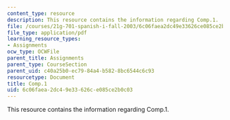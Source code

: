 ```yaml
---
content_type: resource
description: This resource contains the information regarding Comp.1.
file: /courses/21g-701-spanish-i-fall-2003/6c06faea2dc49e33626ce085ce2b0c03_MIT21G_701F03_comp1.pdf
file_type: application/pdf
learning_resource_types:
- Assignments
ocw_type: OCWFile
parent_title: Assignments
parent_type: CourseSection
parent_uid: c40a25b0-ec79-84a4-b582-8bc6544c6c93
resourcetype: Document
title: Comp.1
uid: 6c06faea-2dc4-9e33-626c-e085ce2b0c03
---
```

This resource contains the information regarding Comp.1.

